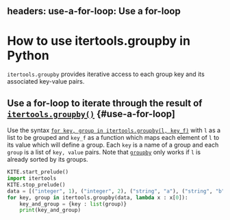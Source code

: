 headers:
    use-a-for-loop: Use a for-loop
---
# How to use itertools.groupby in Python
`itertools.groupby` provides iterative access to each group key and its associated key-value pairs.

## Use a for-loop to iterate through the result of [`itertools.groupby()`](kite-sym:itertools.groupby) {#use-a-for-loop]
Use the syntax [`for key, group in itertools.groupby(l, key_f)`](kite-sym:itertools.groupby) with `l` as a list to be grouped and `key_f` as a function which maps each element of `l` to its value which will define a group. Each `key` is a name of a group and each `group` is a list of `key, value` pairs. Note that [`groupby`](kite-sym:itertools.groupby) only works if `l` is already sorted by its groups.
```python
KITE.start_prelude()
import itertools
KITE.stop_prelude()
data = [("integer", 1), ("integer", 2), ("string", "a"), ("string", "b"), ("float", 1.0), ("float", 2.0)]
for key, group in itertools.groupby(data, lambda x : x[0]):
    key_and_group = {key : list(group)}
    print(key_and_group)
```
